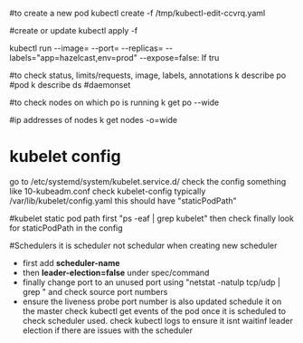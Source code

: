 #to create a new pod
kubectl create -f /tmp/kubectl-edit-ccvrq.yaml

#create or update
kubectl apply -f <filename>

kubectl run <podname> --image=<imagename> --port=<port to expose> --replicas=<count> --labels="app=hazelcast,env=prod" --expose=false: If tru

#to check status, limits/requests, image, labels, annotations
k describe po #pod
k describe ds #daemonset

#to check nodes on which po is running
k get po --wide

#ip addresses of nodes
k get nodes -o=wide
# kubelet config
go to /etc/systemd/system/kubelet.service.d/
check the config something like 10-kubeadm.conf
check kubelet-config typically /var/lib/kubelet/config.yaml
this should have "staticPodPath"

#kubelet static pod path
first "ps -eaf | grep kubelet"
then check 
finally look for staticPodPath in the config

#Schedulers
it is schedul*e*r not schedul*a*r
when creating new scheduler 
- first add **scheduler-name** 
- then **leader-election=false** under spec/command
- finally change port to an unused port using "netstat -natulp tcp/udp | grep <portno>" and check source port numbers
- ensure the liveness probe port number is also updated
schedule it on the master
check kubectl get events of the pod once it is scheduled to check scheduler used.
check kubectl logs <scheduler-name> to ensure it isnt waitinf leader election if there are issues with the scheduler
